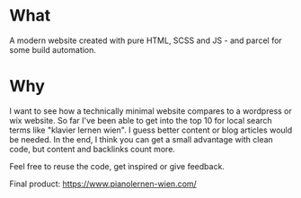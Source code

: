 # What
A modern website created with pure HTML, SCSS and JS - and parcel for some build automation.

# Why
I want to see how a technically minimal website compares to a wordpress or wix website. So far I've been able to get into the top 10 for local search terms like "klavier lernen wien". I guess better content or blog articles would be needed. In the end, I think you can get a small advantage with clean code, but content and backlinks count more.

Feel free to reuse the code, get inspired or give feedback.

Final product: https://www.pianolernen-wien.com/
